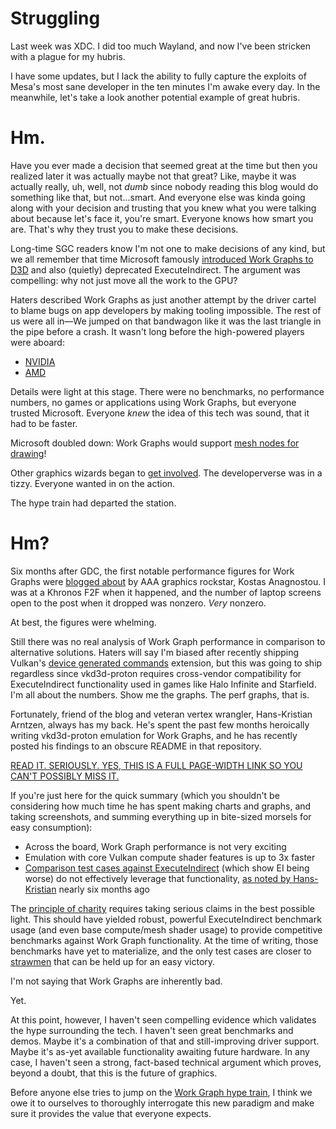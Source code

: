 # Struggling

Last week was XDC. I did too much Wayland, and now I've been stricken with a plague for my hubris.

I have some updates, but I lack the ability to fully capture the exploits of Mesa's most sane developer in the ten minutes I'm awake every day. In the meanwhile, let's take a look another potential example of great hubris.

# Hm.

Have you ever made a decision that seemed great at the time but then you realized later it was actually maybe not that great? Like, maybe it was actually really, uh, well, not *dumb* since nobody reading this blog would do something like that, but not...smart. And everyone else was kinda going along with your decision and trusting that you knew what you were talking about because let's face it, you're smart. Everyone knows how smart you are. That's why they trust you to make these decisions.

Long-time SGC readers know I'm not one to make decisions of any kind, but we all remember that time Microsoft famously [introduced Work Graphs to D3D](https://devblogs.microsoft.com/directx/d3d12-work-graphs/) and also (quietly) deprecated ExecuteIndirect. The argument was compelling: why not just move all the work to the GPU?

Haters described Work Graphs as just another attempt by the driver cartel to blame bugs on app developers by making tooling impossible. The rest of us were all in—We jumped on that bandwagon like it was the last triangle in the pipe before a crash. It wasn't long before the high-powered players were aboard:
* [NVIDIA](https://developer.nvidia.com/blog/advancing-gpu-driven-rendering-with-work-graphs-in-direct3d-12/)
* [AMD](https://gpuopen.com/gdc-2024-announce/)

Details were light at this stage. There were no benchmarks, no performance numbers, no games or applications using Work Graphs, but everyone trusted Microsoft. Everyone *knew* the idea of this tech was sound, that it had to be faster.

Microsoft doubled down: Work Graphs would support [mesh nodes for drawing](https://gpuopen.com/learn/gdc-2024-workgraphs-drawcalls/)!

Other graphics wizards began to [get involved](https://interplayoflight.wordpress.com/2024/06/29/a-quick-introduction-to-workgraphs/). The developerverse was in a tizzy. Everyone wanted in on the action.

The hype train had departed the station.

# Hm?

Six months after GDC, the first notable performance figures for Work Graphs were [blogged about](https://interplayoflight.wordpress.com/2024/09/09/an-introduction-to-workgraphs-part-2-performance/) by AAA graphics rockstar, Kostas Anagnostou. I was at a Khronos F2F when it happened, and the number of laptop screens open to the post when it dropped was nonzero. *Very* nonzero.

At best, the figures were whelming.

Still there was no real analysis of Work Graph performance in comparison to alternative solutions. Haters will say I'm biased after recently shipping Vulkan's [device generated commands](https://registry.khronos.org/vulkan/specs/1.3-extensions/man/html/VK_EXT_device_generated_commands.html) extension, but this was going to ship regardless since vkd3d-proton requires cross-vendor compatibility for ExecuteIndirect functionality used in games like Halo Infinite and Starfield. I'm all about the numbers. Show me the graphs. The perf graphs, that is.

Fortunately, friend of the blog and veteran vertex wrangler, Hans-Kristian Arntzen, always has my back. He's spent the past few months heroically writing vkd3d-proton emulation for Work Graphs, and he has recently posted his findings to an obscure README in that repository.

[READ IT. SERIOUSLY. YES, THIS IS A FULL PAGE-WIDTH LINK SO YOU CAN'T POSSIBLY MISS IT.](https://github.com/HansKristian-Work/vkd3d-proton/blob/workgraphs/docs/workgraphs.md)

If you're just here for the quick summary (which you shouldn't be considering how much time he has spent making charts and graphs, and taking screenshots, and summing everything up in bite-sized morsels for easy consumption):
* Across the board, Work Graph performance is not very exciting
* Emulation with core Vulkan compute shader features is up to 3x faster
* [Comparison test cases against ExecuteIndirect](https://github.com/GPUOpen-LibrariesAndSDKs/WorkGraphComputeRasterizer) (which show EI being worse) do not effectively leverage that functionality, [as noted by Hans-Kristian](https://github.com/HansKristian-Work/d3d12-sandbox/tree/ei-bench) nearly six months ago

The [principle of charity](https://en.wikipedia.org/wiki/Principle_of_charity) requires taking serious claims in the best possible light. This should have yielded robust, powerful ExecuteIndirect benchmark usage (and even base compute/mesh shader usage) to provide competitive benchmarks against Work Graph functionality. At the time of writing, those benchmarks have yet to materialize, and the only test cases are closer to [strawmen](https://en.wikipedia.org/wiki/Straw_man) that can be held up for an easy victory.

I'm not saying that Work Graphs are inherently bad.

Yet.

At this point, however, I haven't seen compelling evidence which validates the hype surrounding the tech. I haven't seen great benchmarks and demos. Maybe it's a combination of that and still-improving driver support. Maybe it's as-yet available functionality awaiting future hardware. In any case, I haven't seen a strong, fact-based technical argument which proves, beyond a doubt, that this is the future of graphics.

Before anyone else tries to jump on the [Work Graph hype train](https://registry.khronos.org/vulkan/specs/1.3-extensions/man/html/VK_AMDX_shader_enqueue.html), I think we owe it to ourselves to thoroughly interrogate this new paradigm and make sure it provides the value that everyone expects.
